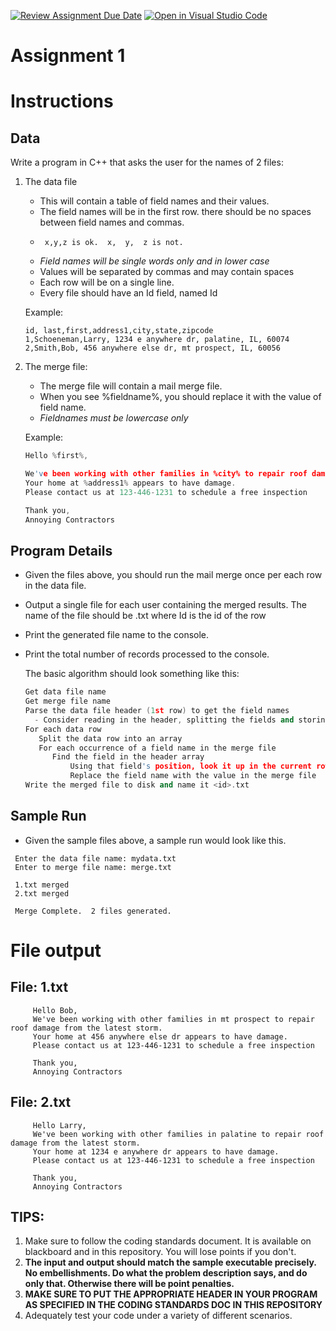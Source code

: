 [![Review Assignment Due Date](https://classroom.github.com/assets/deadline-readme-button-24ddc0f5d75046c5622901739e7c5dd533143b0c8e959d652212380cedb1ea36.svg)](https://classroom.github.com/a/R0qbLD_F)
[![Open in Visual Studio Code](https://classroom.github.com/assets/open-in-vscode-718a45dd9cf7e7f842a935f5ebbe5719a5e09af4491e668f4dbf3b35d5cca122.svg)](https://classroom.github.com/online_ide?assignment_repo_id=11298274&assignment_repo_type=AssignmentRepo)
# Assignment 1

# Instructions    

## Data
Write a program in C++ that asks the user for the names of 2 files:
1.  The data file
    * This will contain a table of field names and their values.
    * The field names will be in the first row.  there should be no spaces between field names and commas.
    *      x,y,z is ok.  x,  y,  z is not.
    * *Field names will be single words only and in lower case*
    * Values will be separated by commas and may contain spaces
    * Each row will be on a single line.
    * Every file should have an Id field, named Id
    
    Example:
     ```None
     id, last,first,address1,city,state,zipcode
     1,Schoeneman,Larry, 1234 e anywhere dr, palatine, IL, 60074
     2,Smith,Bob, 456 anywhere else dr, mt prospect, IL, 60056 
     ```   
2.  The merge file:
     * The merge file will contain a mail merge file.  
     * When you see %fieldname%, you should replace it with the value of field name.
     * *Fieldnames must be lowercase only*

     Example:
     ```C++
     Hello %first%,     
     
     We've been working with other families in %city% to repair roof damage from the latest storm.     
     Your home at %address1% appears to have damage.       
     Please contact us at 123-446-1231 to schedule a free inspection
     
     Thank you,
     Annoying Contractors
     ```   


## Program Details
* Given the files above, you should run the mail merge once per each row in the data file.  
* Output a single file for each user containing the merged results.  The name of the file should be <Id>.txt where Id is the id of the row
* Print the generated file name to the console.
* Print the total number of records processed to the console.
  
  The basic algorithm should look something like this:

  ```C++
  Get data file name
  Get merge file name
  Parse the data file header (1st row) to get the field names
    - Consider reading in the header, splitting the fields and storing them in an array    
  For each data row
     Split the data row into an array
     For each occurrence of a field name in the merge file
        Find the field in the header array
            Using that field's position, look it up in the current row
            Replace the field name with the value in the merge file
  Write the merged file to disk and name it <id>.txt
  ```
  
  
 ## Sample Run
* Given the sample files above, a sample run would look like this.
 ```
  Enter the data file name: mydata.txt
  Enter to merge file name: merge.txt
  
  1.txt merged
  2.txt merged
  
  Merge Complete.  2 files generated.
  ```
# File output
  
## File: 1.txt
```
     Hello Bob,     
     We've been working with other families in mt prospect to repair roof damage from the latest storm.     
     Your home at 456 anywhere else dr appears to have damage.       
     Please contact us at 123-446-1231 to schedule a free inspection
     
     Thank you,
     Annoying Contractors
```
  
 ## File: 2.txt
```
     Hello Larry,     
     We've been working with other families in palatine to repair roof damage from the latest storm.     
     Your home at 1234 e anywhere dr appears to have damage.       
     Please contact us at 123-446-1231 to schedule a free inspection
     
     Thank you,
     Annoying Contractors
```

## TIPS:
  1.  Make sure to follow the coding standards document.  It is available on blackboard and in this repository.  You will lose points if you don't.
  2.  **The input and output should match the sample executable precisely.  No embellishments.  Do what the problem description says, and do only that.  Otherwise there will be point penalties.**
  3.  **MAKE SURE TO PUT THE APPROPRIATE HEADER IN YOUR PROGRAM AS SPECIFIED IN THE CODING STANDARDS DOC IN THIS REPOSITORY**
  4.  Adequately test your code under a variety of different scenarios.
